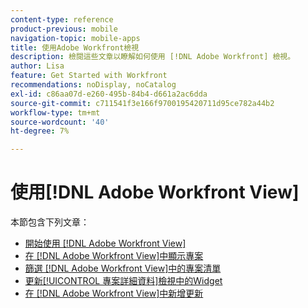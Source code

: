 ```yaml
---
content-type: reference
product-previous: mobile
navigation-topic: mobile-apps
title: 使用Adobe Workfront檢視
description: 檢閱這些文章以瞭解如何使用 [!DNL Adobe Workfront] 檢視。
author: Lisa
feature: Get Started with Workfront
recommendations: noDisplay, noCatalog
exl-id: c86aa07d-e260-495b-84b4-d661a2ac6dda
source-git-commit: c711541f3e166f9700195420711d95ce782a44b2
workflow-type: tm+mt
source-wordcount: '40'
ht-degree: 7%

---
```


# 使用[!DNL Adobe Workfront View]

本節包含下列文章：

* [開始使用  [!DNL Adobe Workfront View]](../../../workfront-basics/mobile-apps/using-workfront-view/get-started-with-workfront-view.md)
* [在 [!DNL Adobe Workfront View]中顯示專案](../../../workfront-basics/mobile-apps/using-workfront-view/display-projects-in-wokrfont-view.md)
* [篩選 [!DNL Adobe Workfront View]中的專案清單](../../../workfront-basics/mobile-apps/using-workfront-view/filter-project-lists-in-workfront-view.md)
* [更新[!UICONTROL 專案詳細資料]檢視中的Widget](../../../workfront-basics/mobile-apps/using-workfront-view/update-widgets-in-workfront-view.md)
* [在 [!DNL Adobe Workfront View]中新增更新](../../../workfront-basics/mobile-apps/using-workfront-view/add-updates-in-workfront-view.md)
